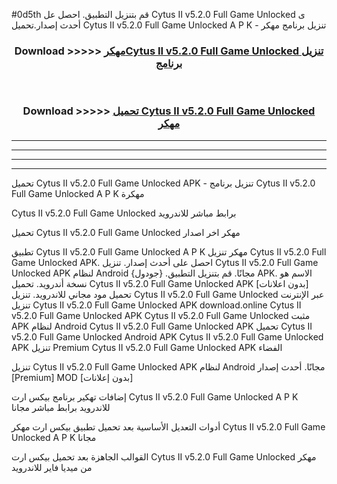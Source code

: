 #0d5th قم بتنزيل التطبيق. احصل عل Cytus II v5.2.0 Full Game Unlocked  ى أحدث إصدار.تحميل Cytus II v5.2.0 Full Game Unlocked  A P K - تنزيل برنامج مهكر



<div align="center">
<h3>Download >>>>> <a href="https://ar-sites.web.app/?ar= Cytus II v5.2.0 Full Game Unlocked ">مهكرCytus II v5.2.0 Full Game Unlocked  تنزيل برنامج</a></h3><br>

<h3>Download >>>>> <a href="https://ar-sites.web.app/?ar= Cytus II v5.2.0 Full Game Unlocked ">تحميل Cytus II v5.2.0 Full Game Unlocked  مهكر</a></h3>
</div>


----------------------------------------------------------

----------------------------------------------------------

----------------------------------------------------------

----------------------------------------------------------


تحميل Cytus II v5.2.0 Full Game Unlocked  APK - تنزيل برنامج Cytus II v5.2.0 Full Game Unlocked  A P K مهكرة

Cytus II v5.2.0 Full Game Unlocked  برابط مباشر للاندرويد

تحميل Cytus II v5.2.0 Full Game Unlocked  مهكر اخر اصدار

تطبيق Cytus II v5.2.0 Full Game Unlocked  A P K مهكر
تنزيل Cytus II v5.2.0 Full Game Unlocked  APK. احصل على أحدث إصدار.
تنزيل Cytus II v5.2.0 Full Game Unlocked  APK لنظام Android مجانًا.
قم بتنزيل التطبيق. {جودول} APK. الاسم هو نسخة أندرويد.
تحميل Cytus II v5.2.0 Full Game Unlocked  APK [بدون اعلانات]
تحميل مود مجاني للاندرويد.
تنزيل Cytus II v5.2.0 Full Game Unlocked  عبر الإنترنت
تنزيل Cytus II v5.2.0 Full Game Unlocked  APK
download.online Cytus II v5.2.0 Full Game Unlocked  APK
Cytus II v5.2.0 Full Game Unlocked  مثبت APK لنظام Android
Cytus II v5.2.0 Full Game Unlocked  APK
تحميل Cytus II v5.2.0 Full Game Unlocked  Android APK
Cytus II v5.2.0 Full Game Unlocked  APK تنزيل Premium
Cytus II v5.2.0 Full Game Unlocked  APK الفضاء

تنزيل Cytus II v5.2.0 Full Game Unlocked  APK لنظام Android مجانًا. أحدث إصدار [Premium] MOD [بدون إعلانات]

إضافات تهكير برنامج بيكس ارت Cytus II v5.2.0 Full Game Unlocked  A P K للاندرويد برابط مباشر مجانا

أدوات التعديل الأساسية بعد تحميل تطبيق بيكس ارت مهكر Cytus II v5.2.0 Full Game Unlocked  A P K مجانا

القوالب الجاهزة بعد تحميل بيكس ارت Cytus II v5.2.0 Full Game Unlocked  مهكر من ميديا فاير للاندرويد



